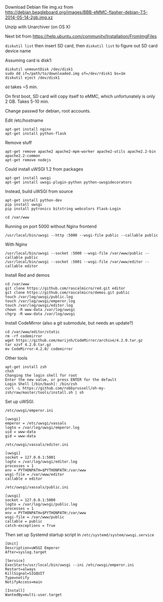 Download Debian file img.xz from http://debian.beagleboard.org/images/BBB-eMMC-flasher-debian-7.5-2014-05-14-2gb.img.xz

Unzip with Unarchiver (on OS X)

Next bit from https://help.ubuntu.com/community/Installation/FromImgFiles

`diskutil list` then insert SD card, then `diskutil list` to figure out SD card device name

Assuming card is disk1:

    diskutil unmountDisk /dev/disk1
    sudo dd if=/path/to/downloaded.img of=/dev/rdisk1 bs=1m
    diskutil eject /dev/disk1

`dd` takes ~5 min.

On first boot, SD card will copy itself to eMMC, which unfortunately is only 2 GB. Takes 5-10 min.

Change passwd for debian, root accounts.

Edit /etc/hostname

    apt-get install nginx
    apt-get install python-flask

Remove stuff

    apt-get remove apache2 apache2-mpm-worker apache2-utils apache2.2-bin apache2.2-common
    apt-get remove nodejs

Could install uWSGI 1.2 from packages

    apt-get install uwsgi
    apt-get install uwsgi-plugin-python python-uwsgidecorators

Instead, build uWSGI from source

    apt-get install python-dev
    pip install uwsgi
    pip install pytronics bitstring webcolors Flask-Login

    cd /var/www

Running on port 5000 without Nginx frontend

    /usr/local/bin/uwsgi --http :5000 --wsgi-file public --callable public

With Nginx

    /usr/local/bin/uwsgi --socket :5000 --wsgi-file /var/www/public --callable public
    /usr/local/bin/uwsgi --socket :5001 --wsgi-file /var/www/editor --callable editor

Install Red and demos

    cd /var/www
    git clone https://github.com/rascalmicro/red.git editor
    git clone https://github.com/rascalmicro/demos.git public
    touch /var/log/uwsgi/public.log
    touch /var/log/uwsgi/emperor.log
    touch /var/log/uwsgi/editor.log
    chown -R www-data /var/log/uwsgi
    chgrp -R www-data /var/log/uwsgi

Install CodeMirror (also a git submodule, but needs an update?)

    cd /var/www/editor/static
    rm -rf codemirror
    wget https://github.com/marijnh/CodeMirror/archive/4.2.0.tar.gz
    tar xzvf 4.2.0.tar.gz
    mv CodeMirror-4.2.0/ codemirror

Other tools

    apt-get install zsh
    chsh
    Changing the login shell for root
    Enter the new value, or press ENTER for the default
    Login Shell [/bin/bash]: /bin/zsh
    curl -L https://github.com/robbyrussell/oh-my-zsh/raw/master/tools/install.sh | sh

Set up uWSGI.

`/etc/uwsgi/emperor.ini`

    [uwsgi]
    emperor = /etc/uwsgi/vassals
    logto = /var/log/uwsgi/emperor.log
    uid = www-data
    gid = www-data

`/etc/uwsgi/vassals/editor.ini`

    [uwsgi]
    socket = 127.0.0.1:5001
    logto = /var/log/uwsgi/editor.log
    processes = 1
    env = PYTHONPATH=$PYTHONPATH:/var/www
    wsgi-file = /var/www/editor
    callable = editor

`/etc/uwsgi/vassals/public.ini`

    [uwsgi]
    socket = 127.0.0.1:5000
    logto = /var/log/uwsgi/public.log
    processes = 1
    env = PYTHONPATH=$PYTHONPATH:/var/www
    wsgi-file = /var/www/public
    callable = public
    catch-exceptions = True

Then set up Systemd startup script in `/etc/systemd/system/uwsgi.service`

    [Unit]
    Description=uWSGI Emperor
    After=syslog.target
    
    [Service]
    ExecStart=/usr/local/bin/uwsgi --ini /etc/uwsgi/emperor.ini
    Restart=always
    KillSignal=SIGQUIT
    Type=notify
    NotifyAccess=main
    
    [Install]
    WantedBy=multi-user.target


